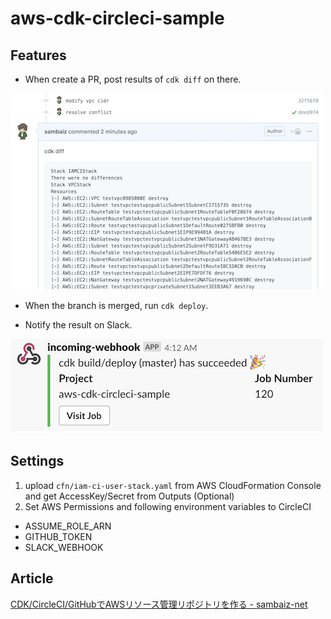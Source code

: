 # aws-cdk-circleci-sample

## Features

- When create a PR, post results of `cdk diff` on there.

![Post results](./images/pr.png)

- When the branch is merged, run `cdk deploy`.

- Notify the result on Slack.

![Notify on Slack](./images/slack.png)

## Settings

1. upload `cfn/iam-ci-user-stack.yaml` from AWS CloudFormation Console and get AccessKey/Secret from Outputs (Optional)
2. Set AWS Permissions and following environment variables to CircleCI

- ASSUME_ROLE_ARN
- GITHUB_TOKEN
- SLACK_WEBHOOK

## Article

[CDK/CircleCI/GitHubでAWSリソース管理リポジトリを作る - sambaiz-net](https://www.sambaiz.net/article/223/)
